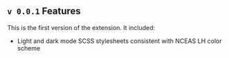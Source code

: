 ## `v 0.0.1` Features

This is the first version of the extension. It included:

- Light and dark mode SCSS stylesheets consistent with NCEAS LH color scheme


